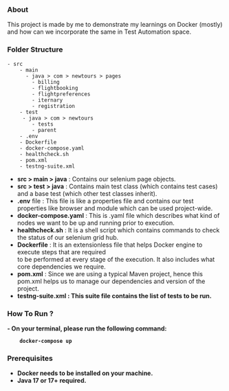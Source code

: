 <h3>About</h3> 

This project is made by me to demonstrate my learnings on Docker (mostly) and how can we
incorporate the same in Test Automation space.

<h3>Folder Structure</h3>

    - src
        - main
          - java > com > newtours > pages
            - billing
            - flightbooking
            - flightpreferences
            - iternary
            - registration
        - test
         - java > com > newtours 
            - tests
            - parent
        - .env
        - Dockerfile
        - docker-compose.yaml
        - healthcheck.sh
        - pom.xml
        - testng-suite.xml

- <b>src > main > java</b> : Contains our selenium page objects.
- <b>src > test > java</b> : Contains main test class (which contains test cases) and
                      a base test (which other test classes inherit).
- <b>.env</b> file : This file is like a properties file and contains our test properties like
              browser and module which can be used project-wide.
- <b>docker-compose.yaml</b> : This is .yaml file which describes what kind of nodes we want to be up and running
                               prior to execution.
- <b>healthcheck.sh</b> : It is a shell script which contains commands to check the status of our selenium grid hub.
- <b>Dockerfile</b> : It is an extensionless file that helps Docker engine to execute steps that are required  
                      to be performed at every stage of the execution. It also includes what core dependencies
                      we require.
- <b>pom.xml</b> : Since we are using a typical Maven project, hence this pom.xml helps us to
                   manage our dependencies and version of the project.
- <b>testng-suite.xml<b> : This suite file contains the list of tests to be run.

<h3> How To Run ?</h3>
    - On your terminal, please run the following command: 
        
        docker-compose up

<h3>Prerequisites</h3>
    
- Docker needs to be installed on your machine.
- Java 17 or 17+ required.
